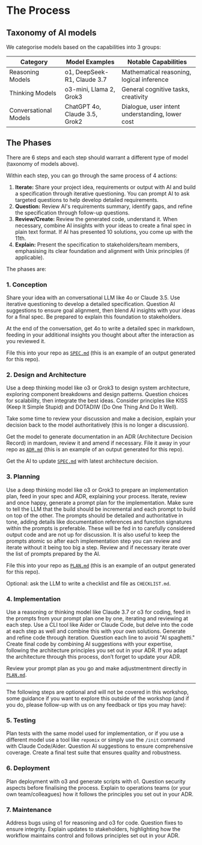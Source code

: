 # The Process

## Taxonomy of AI models

We categorise models based on the capabilities into 3 groups:

| **Category**          | **Model Examples**            | **Notable Capabilities**                        |
| --------------------- | ----------------------------- | ----------------------------------------------- |
| Reasoning Models      | o1, DeepSeek-R1, Claude 3.7   | Mathematical reasoning, logical inference       |
| Thinking Models       | o3-mini, Llama 2, Grok3       | General cognitive tasks, creativity             |
| Conversational Models | ChatGPT 4o, Claude 3.5, Grok2 | Dialogue, user intent understanding, lower cost |

## The Phases

There are 6 steps and each step should warrant a different type of model (taxonomy of models above).

Within each step, you can go through the same process of 4 actions:

1. **Iterate:** Share your project idea, requirements or output with AI and build a specification through iterative questioning. You can prompt AI to ask targeted questions to help develop detailed requirements.
2. **Question:** Review AI's requirements summary, identify gaps, and refine the specification through follow-up questions.
3. **Review/Create:** Review the generated code, understand it. When necessary, combine AI insights with your ideas to create a final spec in plain text format. If AI has presented 10 solutions, you come up with the 11th.
4. **Explain:** Present the specification to stakeholders/team members, emphasising its clear foundation and alignment with Unix principles (if applicable).

The phases are:

### 1. Conception

Share your idea with an conversational LLM like 4o or Claude 3.5. Use iterative questioning to develop a detailed specification. Question AI suggestions to ensure goal alignment, then blend AI insights with your ideas for a final spec. Be prepared to explain this foundation to stakeholders.

At the end of the conversation, get 4o to write a detailed spec in markdown, feeding in your additional insights you thought about after the interaction as you reviewed it.

File this into your repo as [`SPEC.md`](SPEC.md) (this is an example of an output generated for this repo).

### 2. Design and Architecture

Use a deep thinking model like o3 or Grok3 to design system architecture, exploring component breakdowns and design patterns. Question choices for scalability, then integrate the best ideas. Consider principles like KISS (Keep It Simple Stupid) and DOTADIW (Do One Thing And Do It Well).

Take some time to review your discussion and make a decision, explain your decision back to the model authoritatively (this is no longer a discussion).

Get the model to generate documentation in an ADR (Architecture Decision Record) in mardown, review it and amend if necessary. File it away in your repo as [`ADR.md`](ADR.md) (this is an example of an output generated for this repo).

Get the AI to update [`SPEC.md`](SPEC.md) with latest architecture decision.

### 3. Planning

Use a deep thinking model like o3 or Grok3 to prepare an implementation plan, feed in your spec and ADR, explaining your process. Iterate, review and once happy, generate a prompt plan for the implementation. Make sure to tell the LLM that the build should be incremental and each prompt to build on top of the other. The prompts should be detailed and authoritative in tone, adding details like documentation references and function signatures within the prompts is preferable. These will be fed in to carefully considered output code and are not up for discussion. It is also useful to keep the prompts atomic so after each implementation step you can review and iterate without it being too big a step. Review and if necessary iterate over the list of prompts prepared by the AI.

File this into your repo as [`PLAN.md`](PLAN.md) (this is an example of an output generated for this repo).

Optional: ask the LLM to write a checklist and file as `CHECKLIST.md`.

### 4. Implementation

Use a reasoning or thinking model like Claude 3.7 or o3 for coding, feed in the prompts from your prompt plan one by one, iterating and reviewing at each step. Use a CLI tool like Aider or Claude Code, but delve into the code at each step as well and combine this with your own solutions. Generate and refine code through iteration. Question each line to avoid "AI spaghetti." Create final code by combining AI suggestions with your expertise, following the architecture principles you set out in your ADR. If you adapt the architecture through this process, don’t forget to update your ADR.

Review your prompt plan as you go and make adjustmentment directly in [`PLAN.md`](PLAN.md).

---

The following steps are optional and will not be covered in this workshop, some guidance if you want to explore this outside of the workshop (and if you do, please follow-up with us on any feedback or tips you may have):

### 5. Testing

Plan tests with the same model used for implementation, or if you use a different model use a tool like `repomix` or simply use the `/init` command with Claude Code/Aider. Question AI suggestions to ensure comprehensive coverage. Create a final test suite that ensures quality and robustness.

### 6. Deployment

Plan deployment with o3 and generate scripts with o1. Question security aspects before finalising the process. Explain to operations teams (or your own team/colleagues) how it follows the principles you set out in your ADR.

### 7. Maintenance

Address bugs using o1 for reasoning and o3 for code. Question fixes to ensure integrity. Explain updates to stakeholders, highlighting how the workflow maintains control and follows principles set out in your ADR.
